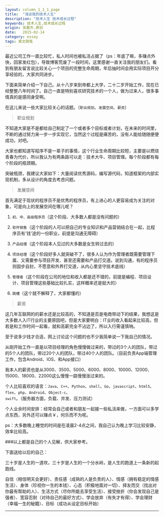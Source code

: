 ```yaml
---
layout: column_1_1_1_page
title:  "浅谈我的技术人生"
description: "技术人生 技术成长过程"
keywords: 技术人生,技术成长过程
origin: 张嘉杰.原创
date:   2015-02-14
category: essay
tags: 美文随笔
---
```

最近公司工作一直比较忙，私人时间也被私活占据了（ps：年底了嘛，多赚点外快，回家发红包），导致博客荒废了一段时间，这里感谢一直关注我的朋友们。看到有朋友留言说比较关心一个项目的完整生命周期，年后抽时间会用实际项目开分享经验的，大家共同进步。
<!--more-->
下面来简单介绍一下自己。从十八岁来到帝都上大学，二十二岁开始工作，现在已经整整八年时间了。自己一直是特别喜欢研究技术的一个人，做为过来人，很多事情真的是感同身受啊。

在这儿来说一些大家比较关心的话题。（`职业规划`、`发展空间`、`薪资`）

> 职业规划

不知道大家是不是都给自己制定了一个或者多个目标或者计划，在未来的时间里，不断的通过努力来一步一步实现它，当然这个过程是痛苦的，没有人能给随随便便成功，对吧。

大家也都知道写程序不是一辈子的事情，这个行业生命周期比较短，主要是以燃烧青春为代价，所以我认为有两条路可以走：技术大牛、项目管理。每个阶段都有每个阶段的瓶颈期。

突破瓶颈，我建议大家如下：大量阅读优秀源码，编写源代码，知道框架的内部实现机制，多从设计的角度去考虑问题。

> 发展空间

首先满足于现状的程序员不是优秀的程序员，有上进心的人更容易成为关注的对象，可是向上的发展空间在哪儿呢？

1. `初、中、高级程序员`（这个阶段、大多数人都是没有问题的）

2. `软件销售`（这个阶段的人可以把自己的专业知识和产品营销结合在一起，比程序员有'钱'途的一份职业，前提是沟通无障碍）

3. `产品经理`（这个阶段本人见过的大多数是女生转过去的）

4. `项目经理`（这个阶段好多人就突破不了，很多人认为作为管理者既需要管理下属、又需要参与项目开发、甚至还需要和产品打交道。说到沟通，有的程序员则固步自封，不愿意和外界打交道，从内心里坚守技术底线）

5. `管理者`（这个阶段在公司的地位和收入都是还不错的，前提是编程、项目设计、项目管理这些基础比较扎实，这样概率还是挺大的）

6. `跳槽`（这个就不解释了，大家都懂的）

> 薪资

这几年互联网的的薪水还是比较高的，不知道是否是电商带动下的结果，我想这是大多数人入IT行业的主要原因吧，但是大家要明白：IT业的收入看起来比较高，但若是和工作时间一起看，就和高薪完全不沾边了，所以入行需谨慎呐。

至于说多少钱才合适，网上讨论这个问题的也不少我简单说一下我自己的情况。

从刚开始工作一直是以项目经理的角色慢慢做过来的，带过的3个人的团队，带过的5个人的团队，带过20个人的团队，带过40个人的团队。（目前负责App端管理工作，包含Android、IOS、和App接口）

我本人的薪资也是从3000、3500、5000、6000、8000、10000、12000、15000、18000、22000这么慢慢一路慢慢涨过来的。

个人比较喜欢的语言：`Java`、`C++`、`Python`、`shell`、`Go`、`javascript`、`html5`、`flex`、`php`、`Android`、`Object-c`、`swift`。（服务器方面，负载、并发、压力测试）

个人业余时间安排：经常会自己或者和朋友一起接一些私活来做，一方面可以多学点东西，另外还可以赚点￥，何乐而不为呢。

ps：大多数晚上睡觉的时间是在凌晨2-4点之间，我自己认为晚上学习比较安静，效率比较高。

###以上都是自己的个人见解，供大家参考。

下面送给以后的自己：

三十岁是人生的一道坎，三十岁是人生的一个分水岭，是人生的跑道上一条新的起跑线。

自信（相信明天会更好）、责任感（成熟的人是负责的人）、情感（拥有稳定的情感生活）、身体（珍视你一生的本钱）、心态（积极地面对一切）、择友而交（找出对你最有帮助的人）、生活方式（尽你所能去享受生活）、接受挫折（你会发现自己是强者）、宽容忍耐（对待自己的最好方式）、学会放弃（有失才有得）、学会理财（幸福一生的秘籍）、目标（成功从设定目标开始）

---------------------------------------